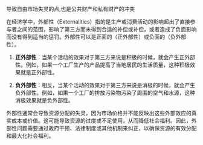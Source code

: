 导致自由市场失灵的点,也是公共财产和私有财产的冲突

在经济学中，外部性（Externalities）指的是生产或消费活动的影响超出了直接参与者之间的范围，影响了第三方而未得到合适的补偿或补偿，或者造成了负面影响而没有得到适当的惩罚。外部性可以是正面的（正外部性）或负面的（负外部性）。

1. **正外部性**：当某个活动的效果对于第三方来说是积极的时候，就会产生正外部性。例如，如果一个工厂生产的产品提高了当地居民的生活质量，这种积极效果就是正外部性。
    
2. **负外部性**：相反，当某个活动的效果对于第三方来说是消极的时候，就会产生负外部性。例如，如果一个工厂的排放污染物污染了周围的空气和水源，这种消极效果就是负外部性。
    

外部性通常会导致资源分配的失灵，因为市场价格并不能反映出这些外部效应的真实成本或价值。这可能导致资源的过度或不足使用，从而降低社会福利。因此，外部性问题需要通过政府干预、法律制度或其他机制来纠正，以确保资源的有效分配和最大化社会福利。